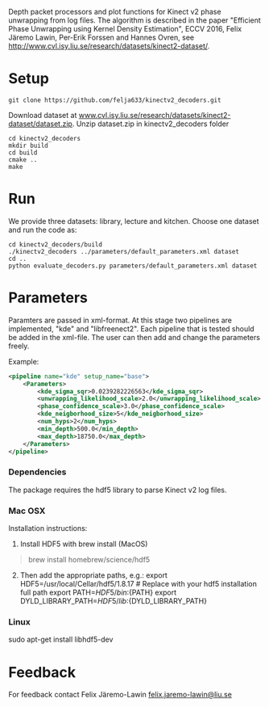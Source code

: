 Depth packet processors and plot functions for Kinect v2 phase unwrapping from log files.
The algorithm is described in the paper "Efficient Phase Unwrapping using Kernel
Density Estimation", ECCV 2016, Felix Järemo Lawin, Per-Erik Forssen and 
Hannes Ovren, see http://www.cvl.isy.liu.se/research/datasets/kinect2-dataset/. 

# Setup
```
git clone https://github.com/felja633/kinectv2_decoders.git
```
Download dataset at www.cvl.isy.liu.se/research/datasets/kinect2-dataset/dataset.zip.
Unzip dataset.zip in kinectv2_decoders folder

```
cd kinectv2_decoders
mkdir build
cd build
cmake ..
make
```
# Run
We provide three datasets: library, lecture and kitchen. Choose one dataset and run
the code as: 
```
cd kinectv2_decoders/build
./kinectv2_decoders ../parameters/default_parameters.xml dataset
cd ..
python evaluate_decoders.py parameters/default_parameters.xml dataset
```

# Parameters

Paramters are passed in xml-format. At this stage two pipelines are implemented, 
"kde" and "libfreenect2". Each pipeline that is tested should be added in the xml-file.
The user can then add and change the parameters freely.

Example:
```xml
<pipeline name="kde" setup_name="base">
    <Parameters>
        <kde_sigma_sqr>0.0239282226563</kde_sigma_sqr>
        <unwrapping_likelihood_scale>2.0</unwrapping_likelihood_scale>
        <phase_confidence_scale>3.0</phase_confidence_scale>
        <kde_neigborhood_size>5</kde_neigborhood_size>
        <num_hyps>2</num_hyps>
        <min_depth>500.0</min_depth>
        <max_depth>18750.0</max_depth>
    </Parameters>
</pipeline>
```
### Dependencies

The package requires the hdf5 library to parse Kinect v2 log files.

### Mac OSX
Installation instructions:
1. Install HDF5 with brew install (MacOS)
> brew install homebrew/science/hdf5

2. Then add the appropriate paths, e.g.:
export HDF5=/usr/local/Cellar/hdf5/1.8.17 # Replace with your hdf5 installation full path
export PATH=${HDF5}/bin:${PATH}
export DYLD_LIBRARY_PATH=${HDF5}/lib:${DYLD_LIBRARY_PATH}

### Linux
sudo apt-get install libhdf5-dev

# Feedback

For feedback contact Felix Järemo-Lawin <felix.jaremo-lawin@liu.se>
